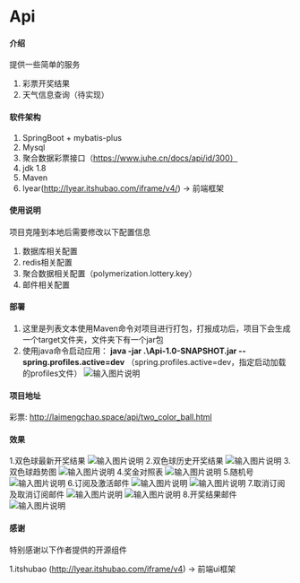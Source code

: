 # Api

#### 介绍
提供一些简单的服务
1. 彩票开奖结果
2. 天气信息查询（待实现）

#### 软件架构
1. SpringBoot + mybatis-plus
2. Mysql
3. 聚合数据彩票接口（https://www.juhe.cn/docs/api/id/300）
4. jdk 1.8
5. Maven
6. lyear(http://lyear.itshubao.com/iframe/v4/) -> 前端框架

#### 使用说明

项目克隆到本地后需要修改以下配置信息
1.  数据库相关配置
2.  redis相关配置
3.  聚合数据相关配置（polymerization.lottery.key）
4.  邮件相关配置

#### 部署
1. 这里是列表文本使用Maven命令对项目进行打包，打报成功后，项目下会生成一个target文件夹，文件夹下有一个jar包
2. 使用java命令启动应用： **java -jar .\Api-1.0-SNAPSHOT.jar --spring.profiles.active=dev** （spring.profiles.active=dev，指定启动加载的profiles文件）
![输入图片说明](https://images.gitee.com/uploads/images/2021/0619/002231_65dd7afb_7967034.png "屏幕截图.png")

#### 项目地址
彩票: http://laimengchao.space/api/two_color_ball.html

#### 效果
1.双色球最新开奖结果
![输入图片说明](https://images.gitee.com/uploads/images/2021/0618/235042_2490222b_7967034.png "屏幕截图.png")
2.双色球历史开奖结果
![输入图片说明](https://images.gitee.com/uploads/images/2021/0618/235052_fe3d10d6_7967034.png "屏幕截图.png")
3.双色球趋势图
![输入图片说明](https://images.gitee.com/uploads/images/2021/0618/235102_a421f206_7967034.png "屏幕截图.png")
4.奖金对照表
![输入图片说明](https://images.gitee.com/uploads/images/2021/0618/235107_a3b23b75_7967034.png "屏幕截图.png")
5.随机号
![输入图片说明](https://images.gitee.com/uploads/images/2021/0618/235116_8ebaf768_7967034.png "屏幕截图.png")
6.订阅及激活邮件
![输入图片说明](https://images.gitee.com/uploads/images/2021/0618/235143_9757efab_7967034.png "屏幕截图.png")
![输入图片说明](https://images.gitee.com/uploads/images/2021/0618/235408_bab9178a_7967034.png "屏幕截图.png")
7.取消订阅及取消订阅邮件
![输入图片说明](https://images.gitee.com/uploads/images/2021/0618/235527_fe3f9b24_7967034.png "屏幕截图.png")
![输入图片说明](https://images.gitee.com/uploads/images/2021/0618/235546_894d5735_7967034.png "屏幕截图.png")
8.开奖结果邮件
![输入图片说明](https://images.gitee.com/uploads/images/2021/0618/235628_fe637b90_7967034.png "屏幕截图.png")

#### 感谢

特别感谢以下作者提供的开源组件

1.itshubao (http://lyear.itshubao.com/iframe/v4) -> 前端ui框架
